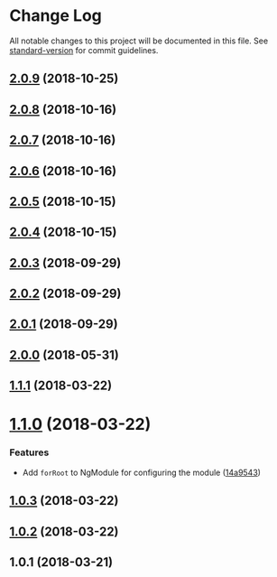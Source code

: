 # Change Log

All notable changes to this project will be documented in this file. See [standard-version](https://github.com/conventional-changelog/standard-version) for commit guidelines.

<a name="2.0.9"></a>
## [2.0.9](https://github.com/chancezeus/angular-laravel-echo/compare/v2.0.8...v2.0.9) (2018-10-25)



<a name="2.0.8"></a>
## [2.0.8](https://github.com/chancezeus/angular-laravel-echo/compare/v2.0.7...v2.0.8) (2018-10-16)



<a name="2.0.7"></a>
## [2.0.7](https://github.com/chancezeus/angular-laravel-echo/compare/v2.0.6...v2.0.7) (2018-10-16)



<a name="2.0.6"></a>
## [2.0.6](https://github.com/chancezeus/angular-laravel-echo/compare/v2.0.5...v2.0.6) (2018-10-16)



<a name="2.0.5"></a>
## [2.0.5](https://github.com/chancezeus/angular-laravel-echo/compare/v2.0.4...v2.0.5) (2018-10-15)



<a name="2.0.4"></a>
## [2.0.4](https://github.com/chancezeus/angular-laravel-echo/compare/v2.0.3...v2.0.4) (2018-10-15)



<a name="2.0.3"></a>
## [2.0.3](https://github.com/chancezeus/angular-laravel-echo/compare/v2.0.2...v2.0.3) (2018-09-29)



<a name="2.0.2"></a>
## [2.0.2](https://github.com/chancezeus/angular-laravel-echo/compare/v2.0.1...v2.0.2) (2018-09-29)



<a name="2.0.1"></a>
## [2.0.1](https://github.com/chancezeus/angular-laravel-echo/compare/v1.1.1...v2.0.1) (2018-09-29)



<a name="2.0.0"></a>
## [2.0.0](https://github.com/chancezeus/angular-laravel-echo/compare/v1.1.1...v2.0.0) (2018-05-31)



<a name="1.1.1"></a>
## [1.1.1](https://github.com/chancezeus/angular-laravel-echo/compare/v1.1.0...v1.1.1) (2018-03-22)



<a name="1.1.0"></a>
# [1.1.0](https://github.com/chancezeus/angular-laravel-echo/compare/v1.0.3...v1.1.0) (2018-03-22)


### Features

* Add `forRoot` to NgModule for configuring the module ([14a9543](https://github.com/chancezeus/angular-laravel-echo/commit/14a9543))



<a name="1.0.3"></a>
## [1.0.3](https://github.com/chancezeus/angular-laravel-echo/compare/v1.0.2...v1.0.3) (2018-03-22)



<a name="1.0.2"></a>
## [1.0.2](https://github.com/chancezeus/angular-laravel-echo/compare/v1.0.1...v1.0.2) (2018-03-22)



<a name="1.0.1"></a>
## 1.0.1 (2018-03-21)
